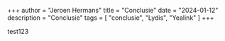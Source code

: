 +++
author = "Jeroen Hermans"
title = "Conclusie"
date = "2024-01-12"
description = "Conclusie"
tags = [
    "conclusie", "Lydis", "Yealink"
]
+++

test123
<!--more-->

